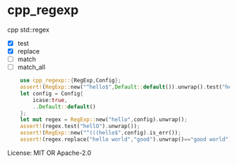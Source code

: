 # cpp_regexp

cpp std::regex
- [x] test
- [x] replace
- [ ] match
- [ ] match_all
```rust
    use cpp_regexp::{RegExp,Config};
    assert!(RegExp::new("^hello$",Default::default()).unwrap().test("hello").unwrap());
    let config = Config{
        icase:true,
        ..Default::default()
    };
    let mut regex = RegExp::new("hello",config).unwrap();
    assert!(regex.test("hellO").unwrap());
    assert!(RegExp::new("^(((hello$",config).is_err());
    assert!(regex.replace("hello world","good").unwrap()=="good world");
```

License: MIT OR Apache-2.0
